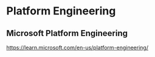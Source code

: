 # Platform Engineering

## Microsoft Platform Engineering
https://learn.microsoft.com/en-us/platform-engineering/
